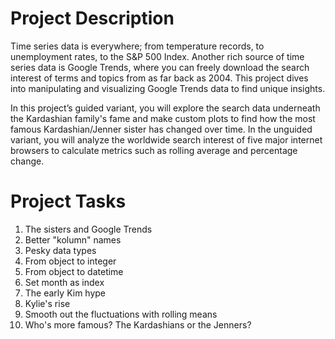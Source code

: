 # Project Description
Time series data is everywhere; from temperature records, to unemployment rates, to the S&P 500 Index.
Another rich source of time series data is Google Trends, where you can freely download the search interest of terms and topics from as far back as 2004. 
This project dives into manipulating and visualizing Google Trends data to find unique insights.

In this project’s guided variant, you will explore the search data underneath the Kardashian family's 
fame and make custom plots to find how the most famous Kardashian/Jenner sister has changed over time. In the unguided variant, 
you will analyze the worldwide search interest of five major internet browsers to calculate metrics such as rolling average and percentage change.

# Project Tasks
1. The sisters and Google Trends
2. Better "kolumn" names
3. Pesky data types
4. From object to integer
5. From object to datetime
6. Set month as index
7. The early Kim hype
8. Kylie's rise
9. Smooth out the fluctuations with rolling means
10. Who's more famous? The Kardashians or the Jenners?
